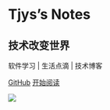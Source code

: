 # Tjys’s Notes
## 技术改变世界
软件学习 | 生活点滴 | 技术博客



[<i class="iconfont icon-github"></i> GitHub](https://github.com/Qikaile/tjys-notes)
[开始阅读 <i class="iconfont icon-down"></i>](#main)

<!-- background image -->
![](https://gcore.jsdelivr.net/npm/boke-cdn/img/bg.5draylstowg0.jpg)
